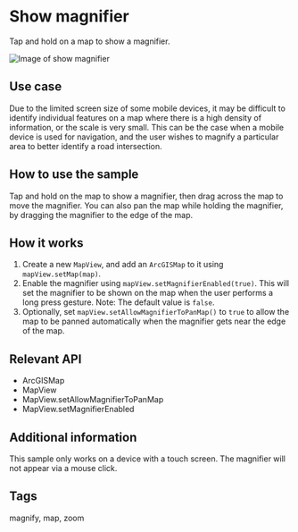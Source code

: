 # Show magnifier

Tap and hold on a map to show a magnifier.

![Image of show magnifier](show-magnifier.png)

## Use case

Due to the limited screen size of some mobile devices, it may be difficult to identify individual features on a map where there is a high density of information, or the scale is very small. This can be the case when a mobile device is used for navigation, and the user wishes to magnify a particular area to better identify a road intersection.

## How to use the sample

Tap and hold on the map to show a magnifier, then drag across the map to move the magnifier. You can also pan the map while holding the magnifier, by dragging the magnifier to the edge of the map.

## How it works

1. Create a new `MapView`, and add an `ArcGISMap` to it using `mapView.setMap(map)`.
2. Enable the magnifier using `mapView.setMagnifierEnabled(true)`. This will set the magnifier to be shown on the map when the user performs a long press gesture. Note: The default value is `false`.
3. Optionally, set `mapView.setAllowMagnifierToPanMap()` to `true` to allow the map to be panned automatically when the magnifier gets near the edge of the map.

## Relevant API

* ArcGISMap
* MapView
* MapView.setAllowMagnifierToPanMap
* MapView.setMagnifierEnabled

## Additional information

This sample only works on a device with a touch screen. The magnifier will not appear via a mouse click.

## Tags

magnify, map, zoom